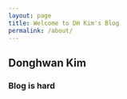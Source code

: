 ```yaml
---
layout: page
title: Welcome to DH Kim's Blog
permalink: /about/
---
```


## Donghwan Kim

### Blog is hard
